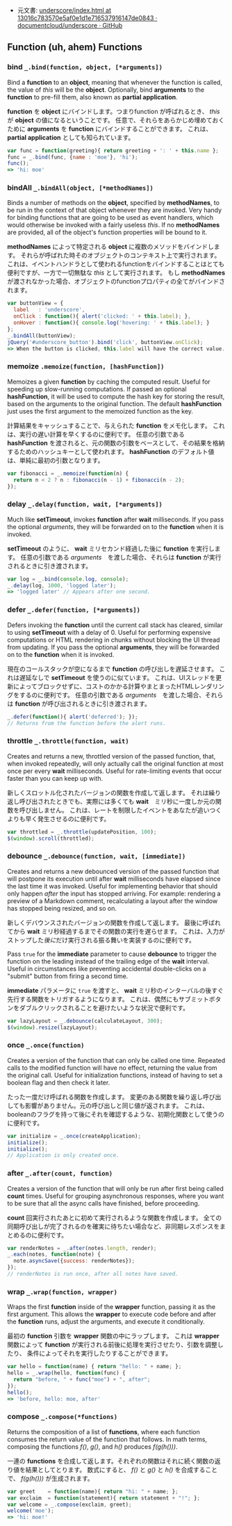 +  元文書: [underscore/index.html at 13016c783570e5af0e1d1e716537916147de0843 · documentcloud/underscore · GitHub](https://github.com/documentcloud/underscore/blob/13016c783570e5af0e1d1e716537916147de0843/index.html)


## Function (uh, ahem) Functions

### bind `_.bind(function, object, [*arguments])`

Bind a **function** to an **object**, meaning that whenever
the function is called, the value of *this* will be the **object**.
Optionally, bind **arguments** to the **function** to pre-fill them,
also known as **partial application**.

**function** を **object** にバインドします。つまりfunction が呼ばれるとき、
*this* が **object** の値になるということです。
任意で、それらをあらかじめ埋めておくために **arguments** を **function** にバインドすることができます。
これは、 **partial application** としても知られています。

```javascript
var func = function(greeting){ return greeting + ': ' + this.name };  
func = _.bind(func, {name : 'moe'}, 'hi');  
func();  
=> 'hi: moe'
```


### bindAll `_.bindAll(object, [*methodNames])`

Binds a number of methods on the **object**, specified by
**methodNames**, to be run in the context of that object whenever they
are invoked. Very handy for binding functions that are going to be used
as event handlers, which would otherwise be invoked with a fairly useless
*this*. If no **methodNames** are provided, all of the object's
function properties will be bound to it.

**methodNames** によって特定される **object** に複数のメソッドをバインドします。
それらが呼ばれた時そのオブジェクトのコンテキスト上で実行されます。
これは、イベントハンドラとして使われるfunctionをバインドすることはとても便利ですが、一方で一切無駄な *this* として実行されます。
もし **methodNames**　が渡されなかった場合、オブジェクトのfunctionプロパティの全てがバインドされます。

```javascript
var buttonView = {
  label   : 'underscore',
  onClick : function(){ alert('clicked: ' + this.label); },
  onHover : function(){ console.log('hovering: ' + this.label); }
};
_.bindAll(buttonView);
jQuery('#underscore_button').bind('click', buttonView.onClick);
=> When the button is clicked, this.label will have the correct value...
```


### memoize `.memoize(function, [hashFunction])`

Memoizes a given **function** by caching the computed result. Useful
for speeding up slow-running computations. If passed an optional
**hashFunction**, it will be used to compute the hash key for storing
the result, based on the arguments to the original function. The default
**hashFunction** just uses the first argument to the memoized function
as the key.

計算結果をキャッシュすることで、与えられた **function** をメモ化します。
これは、実行の遅い計算を早くするのに便利です。
任意の引数である **hashFunction** を渡されると、元の関数の引数をベースとして、その結果を格納するためのハッシュキーとして使われます。
**hashFunction** のデフォルト値は、単純に最初の引数となります。

```javascript
var fibonacci = _.memoize(function(n) {
  return n < 2 ? n : fibonacci(n - 1) + fibonacci(n - 2);
});
```


### delay `_.delay(function, wait, [*arguments])`

Much like **setTimeout**, invokes **function** after **wait**
milliseconds. If you pass the optional *arguments*, they will be
forwarded on to the **function** when it is invoked.

**setTimeout** のように、 **wait** ミリセカンド経過した後に **function** を実行します。
任意の引数である *arguments*　を渡した場合、それらは **function** が実行されるときに引き渡されます。

```javascript
var log = _.bind(console.log, console);
_.delay(log, 1000, 'logged later');
=> 'logged later' // Appears after one second.
```


### defer `_.defer(function, [*arguments])`

Defers invoking the **function** until the current call stack has cleared,
similar to using **setTimeout** with a delay of 0. Useful for performing
expensive computations or HTML rendering in chunks without blocking the UI thread
from updating. If you pass the optional **arguments**, they will be
forwarded on to the **function** when it is invoked.

現在のコールスタックが空になるまで **function** の呼び出しを遅延させます。
これは遅延なしで **setTimeout** を使うのに似ています。
これは、UIスレッドを更新によってブロックせずに、コストのかかる計算やまとまったHTMLレンダリングをするのに便利です。
任意の引数である *arguments*　を渡した場合、それらは **function** が呼び出されるときに引き渡されます。

```javascript
_.defer(function(){ alert('deferred'); });
// Returns from the function before the alert runs.
```


### throttle `_.throttle(function, wait)`

Creates and returns a new, throttled version of the passed function,
that, when invoked repeatedly, will only actually call the original function
at most once per every **wait**
milliseconds. Useful for rate-limiting events that occur faster than you
can keep up with.

新しくスロットル化されたバージョンの関数を作成して返します。
それは繰り返し呼び出されたときでも、実際には多くても **wait**　ミリ秒に一度しか元の関数を呼び出しません。
これは、レートを制限したイベントをあなたが追いつくよりも早く発生させるのに便利です。

```javascript
var throttled = _.throttle(updatePosition, 100);
$(window).scroll(throttled);
```


### debounce `_.debounce(function, wait, [immediate])`

Creates and returns a new debounced version of the passed function that
will postpone its execution until after
**wait** milliseconds have elapsed since the last time it
was invoked. Useful for implementing behavior that should only happen
*after* the input has stopped arriving. For example: rendering a
preview of a Markdown comment, recalculating a layout after the window
has stopped being resized, and so on.

新しくデバウンスされたバージョンの関数を作成して返します。
最後に呼ばれてから **wait** ミリ秒経過するまでその関数の実行を遅らせます。
これは、入力がストップした*後に*だけ実行される振る舞いを実装するのに便利です。

Pass `true` for the **immediate** parameter to cause
**debounce** to trigger the function on the leading instead of the
trailing edge of the **wait** interval. Useful in circumstances like
preventing accidental double-clicks on a "submit" button from firing a
second time.

**immediate** パラメータに `true` を渡すと、 **wait** ミリ秒のインターバルの後すぐ先行する関数をトリガするようになります。 
これは、偶然にもサブミットボタンをダブルクリックされることを避けたいような状況で便利です。

```javascript
var lazyLayout = _.debounce(calculateLayout, 300);
$(window).resize(lazyLayout);
```


### once `_.once(function)`

Creates a version of the function that can only be called one time.
Repeated calls to the modified function will have no effect, returning
the value from the original call. Useful for initialization functions,
instead of having to set a boolean flag and then check it later.

たった一度だけ呼ばれる関数を作成します。
変更のある関数を繰り返し呼び出しても影響がありません。元の呼び出しと同じ値が返されます。
これは、booleanのフラグを持って後にそれを確認するような、初期化関数として使うのに便利です。

```javascript
var initialize = _.once(createApplication);
initialize();
initialize();
// Application is only created once.
```


### after `_.after(count, function)`

Creates a version of the function that will only be run after first
being called **count** times. Useful for grouping asynchronous responses,
where you want to be sure that all the async calls have finished, before
proceeding.

**count** 回実行されたあとに初めて実行されるような関数を作成します。
全ての同期呼び出しが完了されるのを確実に待ちたい場合など、非同期レスポンスをまとめるのに便利です。

```javascript
var renderNotes = _.after(notes.length, render);
_.each(notes, function(note) {
  note.asyncSave({success: renderNotes});
});
// renderNotes is run once, after all notes have saved.
```


### wrap `_.wrap(function, wrapper)`

Wraps the first **function** inside of the **wrapper** function,
passing it as the first argument. This allows the **wrapper** to
execute code before and after the **function** runs, adjust the arguments,
and execute it conditionally.

最初の **function** 引数を **wrapper** 関数の中にラップします。
これは **wrapper** 関数によって **function** が実行される前後に処理を実行させたり、引数を調整したり、
条件によってそれを実行したりすることができます。

```javascript
var hello = function(name) { return "hello: " + name; };
hello = _.wrap(hello, function(func) {
  return "before, " + func("moe") + ", after";
});
hello();
=> 'before, hello: moe, after'
```


### compose `_.compose(*functions)`

Returns the composition of a list of **functions**, where each function
consumes the return value of the function that follows. In math terms,
composing the functions *f()*, *g()*, and *h()* produces
*f(g(h()))*.

一連の **functions** を合成して返します。それぞれの関数はそれに続く関数の返り値を結果としてとります。
数式にすると、 *f()* と *g()* と *h()* を合成することで、 *f(g(h()))* が生成されます。

```javascript
var greet    = function(name){ return "hi: " + name; };
var exclaim  = function(statement){ return statement + "!"; };
var welcome = _.compose(exclaim, greet);
welcome('moe');
=> 'hi: moe!'
```
